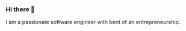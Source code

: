 ### Hi there 👋
I am a passionate software engineer with bent of an entrepreneurship.

<!--
**mhdhassan99/mhdhassan99** is a ✨ _special_ ✨ repository because its `README.md` (this file) appears on your GitHub profile.

[![Muhammad's github stats](https://github-readme-stats.vercel.app/api?username=mhdhassan99)](https://github.com/mhdhassan99/github-readme-stats)

Here are some ideas to get you started:

- 🔭 I’m currently working on ...
- 🌱 I’m currently learning ...
- 👯 I’m looking to collaborate on ...
- 🤔 I’m looking for help with ...
- 💬 Ask me about ...
- 📫 How to reach me: ...
- 😄 Pronouns: ...
- ⚡ Fun fact: ...
-->
